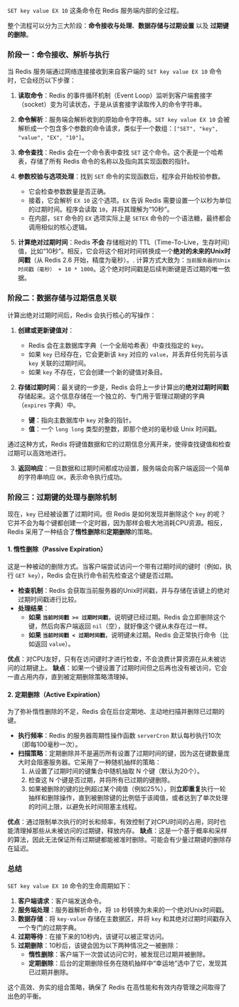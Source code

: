 `SET key value EX 10` 这条命令在 Redis 服务端内部的全过程。

整个流程可以分为三大阶段：**命令接收与处理**、**数据存储与过期设置** 以及 **过期键的删除**。

### 阶段一：命令接收、解析与执行

当 Redis 服务端通过网络连接接收到来自客户端的 `SET key value EX 10` 命令时，它会经历以下步骤：

1.  **读取命令**：Redis 的事件循环机制（Event Loop）监听到客户端套接字（socket）变为可读状态，于是从该套接字读取传入的命令字符串。

2.  **命令解析**：服务端会解析收到的原始命令字符串。`SET key value EX 10` 会被解析成一个包含多个参数的命令请求，类似于一个数组：`["SET", "key", "value", "EX", "10"]`。

3.  **命令查找**：Redis 会在一个命令表中查找 `SET` 这个命令。这个表是一个哈希表，存储了所有 Redis 命令的名称以及指向其实现函数的指针。

4.  **参数校验与选项处理**：找到 `SET` 命令的实现函数后，程序会开始校验参数。
    *   它会检查参数数量是否正确。
    *   接着，它会解析 `EX 10` 这个选项。`EX` 告诉 Redis 需要设置一个以秒为单位的过期时间。程序会读取 `10`，并将其理解为“10秒”。
    *   在内部，`SET` 命令的 `EX` 选项实际上是 `SETEX` 命令的一个语法糖，最终都会调用相似的核心逻辑。

5.  **计算绝对过期时间**：Redis **不会** 存储相对的 TTL（Time-To-Live，生存时间）值，比如“10秒”。相反，它会将这个相对时间转换成一个**绝对的未来的Unix时间戳**（从 Redis 2.6 开始，精度为毫秒）。. 计算方式大致为：`当前服务器的Unix时间戳（毫秒） + 10 * 1000`。这个绝对时间戳是后续判断键是否过期的唯一依据。

### 阶段二：数据存储与过期信息关联

计算出绝对过期时间后，Redis 会执行核心的写操作：

1.  **创建或更新键值对**：
    *   Redis 会在主数据库字典（一个全局哈希表）中查找指定的 `key`。
    *   如果 `key` 已经存在，它会更新该 `key` 对应的 `value`，并丢弃任何先前与该 `key` 关联的过期时间。
    *   如果 `key` 不存在，它会创建一个新的键值对条目。

2.  **存储过期时间**：最关键的一步是，Redis 会将上一步计算出的**绝对过期时间戳**存储起来。这个信息存储在一个独立的、专门用于管理过期键的字典（`expires` 字典）中。
    *   **键**：指向主数据库中 `key` 对象的指针。
    *   **值**：一个 `long long` 类型的整数，即那个绝对的毫秒级 Unix 时间戳。

通过这种方式，Redis 将键值数据和它的过期信息分离开来，使得查找键值和检查过期可以高效地进行。

3.  **返回响应**：一旦数据和过期时间都成功设置，服务端会向客户端返回一个简单的字符串响应 `OK`，表示命令执行成功。

### 阶段三：过期键的处理与删除机制

现在，`key` 已经被设置了过期时间。但 Redis 是如何发现并删除这个 `key` 的呢？它并不会为每个键都创建一个定时器，因为那样会极大地消耗CPU资源。相反，Redis 采用了一种结合了**惰性删除**和**定期删除**的策略。

#### 1. 惰性删除（Passive Expiration）

这是一种被动的删除方式。当客户端尝试访问一个带有过期时间的键时（例如，执行 `GET key`），Redis 会在执行命令前先检查这个键是否过期。

*   **检查机制**：Redis 会获取当前服务器的Unix时间戳，并与存储在该键上的绝对过期时间戳进行比较。
*   **处理结果**：
    *   **如果 `当前时间戳 >= 过期时间戳`**，说明键已经过期。Redis 会立即删除这个键，然后向客户端返回 `nil`（空），就好像这个键从未存在过一样。
    *   **如果 `当前时间戳 < 过期时间戳`**，说明键未过期。Redis 会正常执行命令（比如返回 `value`）。

**优点**：对CPU友好，只有在访问键时才进行检查，不会浪费计算资源在从未被访问的过期键上。
**缺点**：如果一个键设置了过期时间但之后再也没有被访问，它会一直占用内存，直到被定期删除策略清理掉。

#### 2. 定期删除（Active Expiration）

为了弥补惰性删除的不足，Redis 会在后台定期地、主动地扫描并删除已过期的键。

*   **执行频率**：Redis 的服务器周期性操作函数 `serverCron` 默认每秒执行10次（即每100毫秒一次）。
*   **扫描策略**：定期删除并不是遍历所有设置了过期时间的键，因为这在键数量庞大时会阻塞服务器。它采用了一种随机抽样的策略：
    1.  从设置了过期时间的键集合中随机抽取 N 个键（默认为20个）。
    2.  检查这 N 个键是否过期，并将所有已过期的键删除。
    3.  如果被删除的键的比例超过某个阈值（例如25%），则**立即重复**执行一轮抽样和删除操作，直到被删除键的比例低于该阈值，或者达到了单次处理的时间上限，以避免长时间阻塞主线程。

**优点**：通过限制单次执行的时长和频率，有效控制了对CPU时间的占用，同时也能清理掉那些从未被访问的过期键，释放内存。
**缺点**：这是一个基于概率和采样的算法，因此无法保证所有过期键都能被准时删除。可能会有少量过期键的删除存在延迟。

### 总结

`SET key value EX 10` 命令的生命周期如下：

1.  **客户端请求**：客户端发送命令。
2.  **服务端处理**：服务器解析命令，将 `10` 秒转换为未来的一个绝对Unix时间戳。
3.  **数据存储**：将 `key-value` 存储在主数据区，并将 `key` 和其绝对过期时间戳存入一个专门的过期字典。
4.  **过期等待**：在接下来的10秒内，该键可以被正常访问。
5.  **过期删除**：10秒后，该键会因为以下两种情况之一被删除：
    *   **惰性删除**：客户端下一次尝试访问它时，被发现已过期并被删除。
    *   **定期删除**：后台的定期删除任务在随机抽样中“幸运地”选中了它，发现其已过期并删除。

这个高效、务实的组合策略，确保了 Redis 在高性能和有效内存管理之间取得了出色的平衡。
